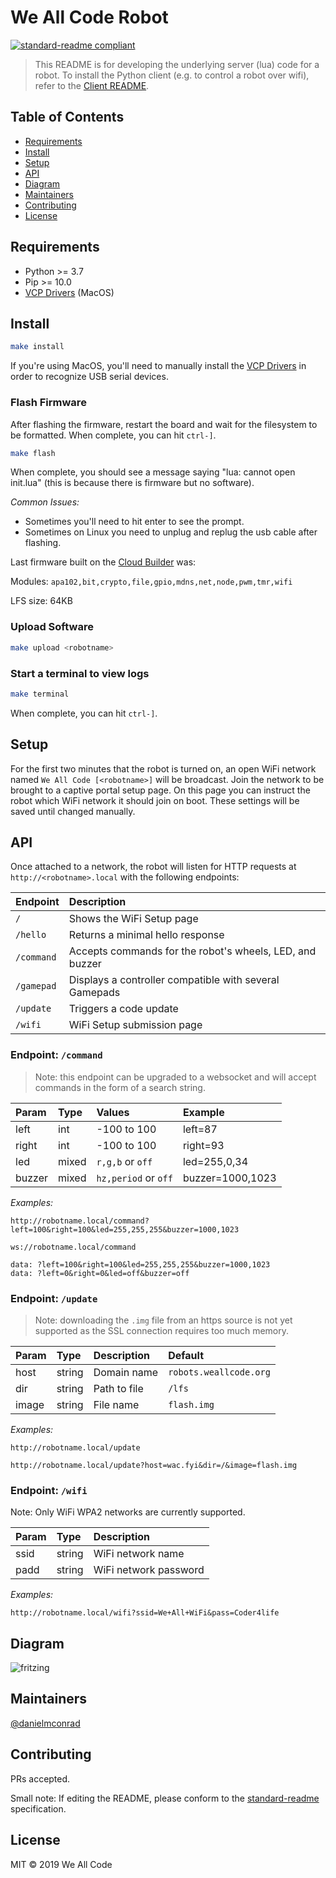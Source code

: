# We All Code Robot

[![standard-readme compliant](https://img.shields.io/badge/standard--readme-OK-green.svg?style=flat-square)](https://github.com/RichardLitt/standard-readme)

> This README is for developing the underlying server (lua) code for a robot.
To install the Python client (e.g. to control a robot over wifi), refer to the
[Client README](./weallcode_robot/README.md).

## Table of Contents

- [Requirements](#requirements)
- [Install](#install)
- [Setup](#setup)
- [API](#api)
- [Diagram](#diagram)
- [Maintainers](#maintainers)
- [Contributing](#contributing)
- [License](#license)

## Requirements

- Python >= 3.7
- Pip >= 10.0
- [VCP Drivers][vcp-drivers] (MacOS)

## Install

```bash
make install
```

If you're using MacOS, you'll need to manually install the
[VCP Drivers][vcp-drivers] in order to recognize USB serial devices.

### Flash Firmware

After flashing the firmware, restart the board and wait for the filesystem to be
formatted. When complete, you can hit `ctrl-]`.

```bash
make flash
```

When complete, you should see a message saying "lua: cannot open init.lua" (this is because there is firmware but no software).

*Common Issues:*
- Sometimes you'll need to hit enter to see the prompt.
- Sometimes on Linux you need to unplug and replug the usb cable after flashing.

Last firmware built on the [Cloud Builder](https://nodemcu-build.com/) was:

Modules: `apa102,bit,crypto,file,gpio,mdns,net,node,pwm,tmr,wifi`

LFS size: 64KB

### Upload Software

```bash
make upload <robotname>
```

### Start a terminal to view logs

```bash
make terminal
```

When complete, you can hit `ctrl-]`.

## Setup

For the first two minutes that the robot is turned on, an open WiFi network
named `We All Code [<robotname>]` will be broadcast. Join the network to be
brought to a captive portal setup page. On this page you can instruct the robot
which WiFi network it should join on boot. These settings will be saved until
changed manually.

## API

Once attached to a network, the robot will listen for HTTP requests at
`http://<robotname>.local` with the following endpoints:

| Endpoint   | Description                                              |
| :--------- | :------------------------------------------------------- |
| `/`        | Shows the WiFi Setup page                                |
| `/hello`   | Returns a minimal hello response                         |
| `/command` | Accepts commands for the robot's wheels, LED, and buzzer |
| `/gamepad` | Displays a controller compatible with several Gamepads   |
| `/update`  | Triggers a code update                                   |
| `/wifi`    | WiFi Setup submission page                               |

### Endpoint: `/command`

> Note: this endpoint can be upgraded to a websocket and will accept commands in the
form of a search string.

| Param  | Type  | Values                  | Example            |
| :----- | :---- | :---------------------- | :----------------- |
| left   | int   | -100 to 100             | left=87            |
| right  | int   | -100 to 100             | right=93           |
| led    | mixed | `r,g,b` or `off`        | led=255,0,34       |
| buzzer | mixed | `hz,period` or `off`    | buzzer=1000,1023   |


*Examples:*

```
http://robotname.local/command?left=100&right=100&led=255,255,255&buzzer=1000,1023
```

```
ws://robotname.local/command

data: ?left=100&right=100&led=255,255,255&buzzer=1000,1023
data: ?left=0&right=0&led=off&buzzer=off
```

### Endpoint: `/update`

> Note: downloading the `.img` file from an https source is not yet supported as
the SSL connection requires too much memory.

| Param  | Type   | Description  | Default                    |
| :----- | :----- | :----------- | :------------------------- |
| host   | string | Domain name  | `robots.weallcode.org`     |
| dir    | string | Path to file | `/lfs`                     |
| image  | string | File name    | `flash.img`                |

*Examples:*

```
http://robotname.local/update
```

```
http://robotname.local/update?host=wac.fyi&dir=/&image=flash.img
```

### Endpoint: `/wifi`

Note: Only WiFi WPA2 networks are currently supported.

| Param  | Type   | Description           |
| :----- | :----- | :-------------------- |
| ssid   | string | WiFi network name     |
| padd   | string | WiFi network password |

*Examples:*

```
http://robotname.local/wifi?ssid=We+All+WiFi&pass=Coder4life
```

## Diagram

![fritzing](./assets/fritzing/fritzing.svg)

## Maintainers

[@danielmconrad](https://github.com/danielmconrad)

## Contributing

PRs accepted.

Small note: If editing the README, please conform to the [standard-readme](https://github.com/RichardLitt/standard-readme) specification.

## License

MIT © 2019 We All Code

[vcp-drivers]: https://www.silabs.com/products/development-tools/software/usb-to-uart-bridge-vcp-drivers
